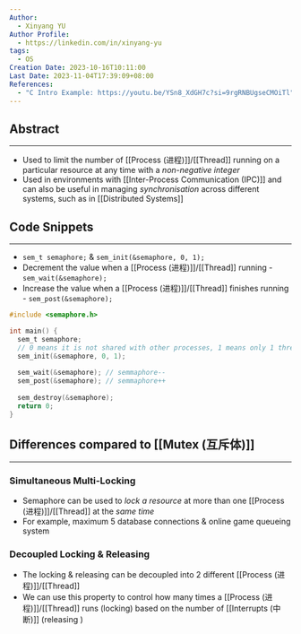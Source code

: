 ```yaml
---
Author:
  - Xinyang YU
Author Profile:
  - https://linkedin.com/in/xinyang-yu
tags:
  - OS
Creation Date: 2023-10-16T10:11:00
Last Date: 2023-11-04T17:39:09+08:00
References:
  - "C Intro Example: https://youtu.be/YSn8_XdGH7c?si=9rgRNBUgseCMOiTl"
---
```

## Abstract
---
- Used to limit the number of [[Process (进程)]]/[[Thread]] running on a particular resource at any time with a *non-negative integer*
- Used in environments with [[Inter-Process Communication (IPC)]] and can also be useful in managing *synchronisation* across different systems, such as in [[Distributed Systems]]


## Code Snippets
---
- `sem_t semaphore;` & `sem_init(&semaphore, 0, 1);`
- Decrement the value when a [[Process (进程)]]/[[Thread]] running - `sem_wait(&semaphore);`
- Increase the value when a [[Process (进程)]]/[[Thread]] finishes running - `sem_post(&semaphore);`
```c
#include <semaphore.h>

int main() {
  sem_t semaphore;
  // 0 means it is not shared with other processes, 1 means only 1 thread can run at a time
  sem_init(&semaphore, 0, 1);
  
  sem_wait(&semaphore); // semmaphore--
  sem_post(&semaphore); // semmaphore++
  
  sem_destroy(&semaphore);
  return 0;
}
```
## Differences compared to [[Mutex (互斥体)]]
---
### Simultaneous Multi-Locking
- Semaphore can be used to *lock a resource* at more than one [[Process (进程)]]/[[Thread]] at the *same time*
- For example, maximum 5 database connections & online game queueing system 
### Decoupled Locking & Releasing 
- The locking & releasing can be decoupled into 2 different [[Process (进程)]]/[[Thread]]
- We can use this property to control how many times a [[Process (进程)]]/[[Thread]] runs (locking) based on the number of [[Interrupts (中断)]] (releasing )